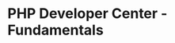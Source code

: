 <properties linkid="devnav-php-fundamentals" urlDisplayName="Windows Azure Intro" pageTitle="Windows Azure PHP fundamentals" metaKeywords="Windows Azure PHP, Azure PHP, PHP Azure, Azure PHP basics" metaDescription="Find introductory topics about using PHP in Windows Azure." metaCanonical="" disqusComments="0" umbracoNaviHide="0" />



# PHP Developer Center - Fundamentals

<div chunk="../../../Shared/Chunks/fundamentals-landing.md" />